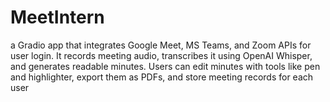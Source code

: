 # MeetIntern
a Gradio app that integrates Google Meet, MS Teams, and Zoom APIs for user login. It records meeting audio, transcribes it using OpenAI Whisper, and generates readable minutes. Users can edit minutes with tools like pen and highlighter, export them as PDFs, and store meeting records for each user
